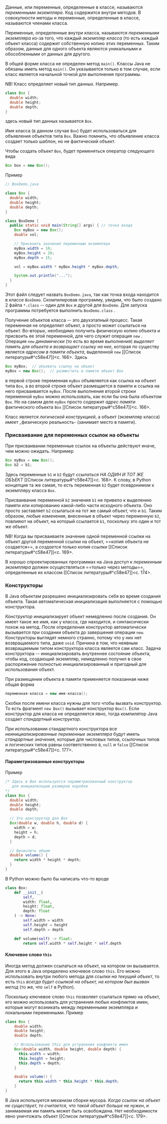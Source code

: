Данные, или переменные, определенные в классе, называются _переменными экземпляра_. Код содержится внутри методов. В совокупности методы и переменные, определенные в классе, называются членами класса. 

Переменные, определенные внутри класса, называются _переменными экземпляра_ из-за того, что каждый _экземпляр класса_ (то есть каждый объект класса) содержит собственную копию этих переменных. Таким образом, данные для одного объекта являются уникальными и обособленными от данных для другого.

В общей форме класса не определен метод `main()`. Классы Java не обязаны иметь метод `main()`. Он указывается только в том случае, если класс является начальной точкой для выполнения программы.

NB! Класс определяет новый тип данных. Например.
```java
class Box {
  double width;
  double height;
  double depth;
}
```
здесь новый тип данных называется `Box`.

Имя класса (в данном случае `Box`) будет использоваться для объявления объектов типа `Box`. Важно помнить, что объявление класса создает только шаблон, но не фактический объект.

Чтобы создать объект `Box`, будет применяться оператор следующего вида
```java
Box box = new Box();
```

Пример
```java
// BoxDemo.java

class Box {
  double width;
  double height;
  double depth;
}

class BoxDemo {
  public static void main(String[] args) { // точка входа
    Box myBox = new Box();
    double vol;

    // Присвоить значения переменным экземпляра 
    myBox.width = 10;
    myBox.height = 20;
    myBox.depth = 15;

    vol = myBox.width * myBox.height * myBox.depth;

    System.out.println("...");
  }
}
```

Этот файл следует назвать `BoxDemo.java`, так как точка входа находится в классе `BoxDemo`. Скомпилировав программу, увидим, что было создано 2 файла `*.class` -- один для `Box` и другой для `BoxDemo`. Для запуска программы потребуется выполнить `BoxDemo.class` . 

Получение объектов класса -- это двухэтапный процесс. Такая переменная не определяет объект, а просто может ссылаться на объект. Во-вторых, необходимо получить физическую копию объекта и присвоить ее этой переменной, для чего служит операция `new` . Операция `new` _динамически_ (то есть во время выполнения) _выделяет память для объекта и возвращает ссылку на нее_, которая по существу является _адресом в памяти объекта_, выделенной `new` [[Список литературы#^c58e47]]<c. 166>.
Здесь
```java
Box myBox;  // объявить ссылку на объект
myBox = new Box();  // разместить в памяти объект Box
```
в первой строке переменная `myBox` объявляется как ссылка на объект типа `Box`, а во второй строке объект размещается в памяти и ссылка на него присваивается `myBox`. После выполнения второй строки переменной `myBox` можно использовать, как если бы она была объектом `Box`. Но на самом деле `myBox` просто содержит _адрес памяти_ фактического объекта `Box` [[Список литературы#^c58e47]]<c. 166>.

Класс является _логической конструкцией_, а объект (экземпляр класса) имеет _физическую реальность- (занимает место в памяти).
### Присваивание для переменных ссылок на объекты

При присваивании переменные ссылок на объекты действуют иначе, чем можно ожидать. Например
```java
Box myBox = new Box();
Box b2 = b1;
```

Здесь переменные `b1` и `b2` будут _ссылаться НА ОДИН И ТОТ ЖЕ ОБЪЕКТ_ [[Список литературы#^c58e47]]<c. 168>. К слову, в Python концепция та же самая, то есть переменная `b2` будет псевдонимом к экземпляру класса `Box`.

Присваивание переменной `b2` значения `b1` не привело к выделению памяти или копированию какой-либо части исходного объекта. Оно просто заставляет `b2` ссылаться на тот же самый объект, что и `b1`. Таким образом, любые изменения, внесенные в объект через переменную `b2`, повлияют на объект, на который ссылается `b1`, поскольку это один и тот же объект.

NB! Когда вы присваиваете значение одной переменной ссылки на объект другой переменной ссылки на объект, ==копия объекта не создается==, а _создается только копия ссылки_ [[Список литературы#^c58e47]]<c. 169>.

В хорошо спроектированных программах на Java доступ к _переменным экземпляра_ должен осуществляться ==только через методы==, определенные их классом [[Список литературы#^c58e47]]<c. 174>.
### Конструкторы

В Java  объектам разрешено инициализировать себя во время создания объекта. Такая автоматическая инициализация выполняется с помощью конструктора.

_Конструктор_ инициализирует объект немедленно после создания. Он имеет такое же имя, как у класса, где находится, и синтаксически похож на метод. После определения конструктор автоматически вызывается при создании объекта до завершения операции `new`. Конструкторы выглядят немного странно, потому что у них нет возвращаемого типа, даже `void`. Причина в том, что неявным возвращаемым типом конструктора класса является сам класс. Задача конструктора -- инициализировать внутреннее состояние объекта, чтобы код, создающий экземпляр, немедленно получил в свое распоряжение полностью инициализированный и пригодный для использования объект.

При размещении объекта в памяти применяется показанная ниже общая форма
```java
переменная-класса = new имя-класса();
```

Скобки после имени класса нужны для того чтобы вызвать конструктор. То есть фрагмент `new Box()` вызывает конструктор `Box()`. Если конструктор для класса не определяется явно, тогда компилятор Java создает _стандартный конструктор_. 

При использовании стандартного конструктора все _неинициализированные переменные экземпляра_ будут иметь _стандартные значения_, которые для числовых типов, ссылочных типов и логических типов равны соответственно `0`, `null` и `false` [[Список литературы#^c58e47]]<c. 177>.

#### Параметризованные конструкторы

Пример
```java
/* Здесь в Box используется параметризованный конструктор
   для инициализации размеров коробки
*/
class Box {
  double width;
  double height;
  double depth;

  // Это конструктор для Box
  Box(double w, double h, double d) {
    width = w;
    height = h;
    depth = d;
  }

  // Вычислить объем 
  double volume() {
    return width * height * depth;
  }
}
```

В Python можно было бы написать что-то вроде 
```python
class Box:
    def __init__(
        self,
        width: float,
        height: float,
        depth: float
    ) -> None:
        self.width = width
        self.height = height
        self.depth = depth

    def volume(self) -> float:
        return self.width * self.height * self.depth
```
#### Ключевое слово `this`

Иногда метод должен ссылаться на объект, на котором он вызывается. Для этого в Java определено ключевое слово `this`. Его можно использовать внутри любого метода для _ссылки на текущий объект_, то есть `this` _всегда будет ссылкой на объект, на котором был вызван метод_ (то же, что `self` в Python). 

Поскольку ключевое слово `this` позволяет ссылаться прямо на объект, его можно использовать для устранения любых конфликтов имен, которые могут возникать между переменными экземпляра и локальными переменными. Пример
```java
class Box {
    double width;
    double height;
    double depth;

	// Использование this для устранения конфликта имен
	Box(double width, double height, double depth) {
	  this.width = width;
	  this.height = height;
	  this.depth = depth;
	}

    double volume() {
      return this.width * this.height * this.depth;
    }
}
```

В Java используется механизм сборки мусора. _Когда ссылок на объект не существует, то считается, что такой объект больше не нужен_, и занимаемая им память может быть освобождена. Нет необходимости явно уничтожать объект [[Список литературы#^c58e47]]<c. 179>.